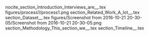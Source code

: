 nocite_section_Introduction_Interviews_are__.tex
figures/process1/process1.png
section_Related_Work_A_lot__.tex
section_Dataset__.tex
figures/Screenshot from 2016-10-21 20-30-05/Screenshot from 2016-10-21 20-30-05.png
section_Methodology_This_section_we__.tex
section_Timeline__.tex
